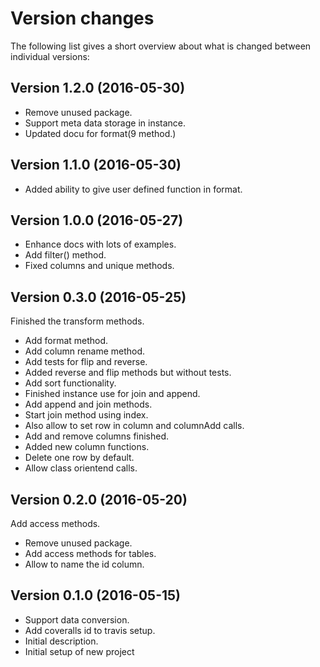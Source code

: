 Version changes
=================================================

The following list gives a short overview about what is changed between
individual versions:

Version 1.2.0 (2016-05-30)
-------------------------------------------------
- Remove unused package.
- Support meta data storage in instance.
- Updated docu for format(9 method.)

Version 1.1.0 (2016-05-30)
-------------------------------------------------
- Added ability to give user defined function in format.

Version 1.0.0 (2016-05-27)
-------------------------------------------------
- Enhance docs with lots of examples.
- Add filter() method.
- Fixed columns and unique methods.

Version 0.3.0 (2016-05-25)
-------------------------------------------------
Finished the transform methods.

- Add format method.
- Add column rename method.
- Add tests for flip and reverse.
- Added reverse and flip methods but without tests.
- Add sort functionality.
- Finished instance use for join and append.
- Add append and join methods.
- Start join method using index.
- Also allow to set row in column  and columnAdd calls.
- Add and remove columns finished.
- Added new column functions.
- Delete one row by default.
- Allow class orientend calls.

Version 0.2.0 (2016-05-20)
-------------------------------------------------
Add access methods.

- Remove unused package.
- Add access methods for tables.
- Allow to name the id column.

Version 0.1.0 (2016-05-15)
-------------------------------------------------
- Support data conversion.
- Add coveralls id to travis setup.
- Initial description.
- Initial setup of new project
